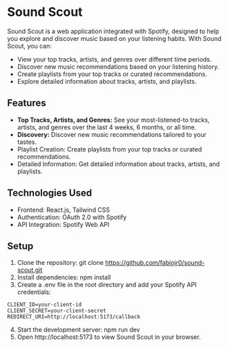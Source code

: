# Sound Scout

Sound Scout is a web application integrated with Spotify, designed to help you explore and discover music based on your listening habits. With Sound Scout, you can:

- View your top tracks, artists, and genres over different time periods.
- Discover new music recommendations based on your listening history.
- Create playlists from your top tracks or curated recommendations.
- Explore detailed information about tracks, artists, and playlists.

## Features

- **Top Tracks, Artists, and Genres:** See your most-listened-to tracks, artists, and genres over the last 4 weeks, 6 months, or all time.
- **Discovery:** Discover new music recommendations tailored to your tastes.
- Playlist Creation: Create playlists from your top tracks or curated recommendations.
- Detailed Information: Get detailed information about tracks, artists, and playlists.

## Technologies Used

- Frontend: React.js, Tailwind CSS
- Authentication: OAuth 2.0 with Spotify
- API Integration: Spotify Web API

## Setup

1. Clone the repository: git clone https://github.com/fabiojr0/sound-scout.git
2. Install dependencies: npm install
3. Create a .env file in the root directory and add your Spotify API credentials:
```
CLIENT_ID=your-client-id
CLIENT_SECRET=your-client-secret
REDIRECT_URI=http://localhost:5173/callback
```
4. Start the development server: npm run dev
5. Open http://localhost:5173 to view Sound Scout in your browser.
